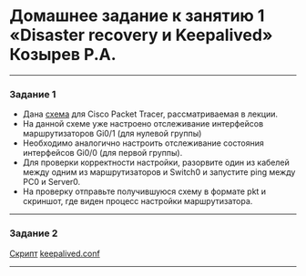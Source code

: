 # Домашнее задание к занятию 1 «Disaster recovery и Keepalived» Козырев Р.А.

------


### Задание 1
- Дана [схема](1/hsrp_advanced.pkt) для Cisco Packet Tracer, рассматриваемая в лекции.
- На данной схеме уже настроено отслеживание интерфейсов маршрутизаторов Gi0/1 (для нулевой группы)
- Необходимо аналогично настроить отслеживание состояния интерфейсов Gi0/0 (для первой группы).
- Для проверки корректности настройки, разорвите один из кабелей между одним из маршрутизаторов и Switch0 и запустите ping между PC0 и Server0.
- На проверку отправьте получившуюся схему в формате pkt и скриншот, где виден процесс настройки маршрутизатора.

------


### Задание 2
[Скрипт](https://github.com/Roman2024-crypto/sflt-homeworks/blob/main/port-page-check.sh)
[keepalived.conf](https://github.com/Roman2024-crypto/sflt-homeworks/blob/main/keepalived.conf)


------

